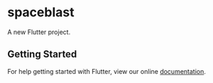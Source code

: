 # spaceblast

A new Flutter project.

## Getting Started

For help getting started with Flutter, view our online
[documentation](https://flutter.io/).
